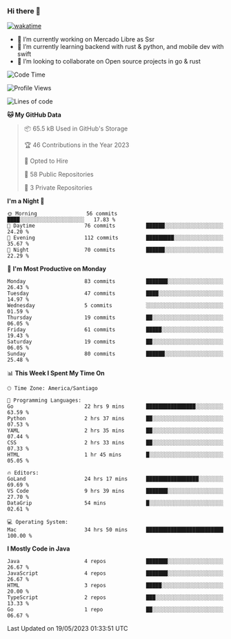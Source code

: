 ### Hi there 👋

[![wakatime](https://wakatime.com/badge/user/330beacb-fb27-4e32-bc38-f8f521bcf832.svg)](https://wakatime.com/@330beacb-fb27-4e32-bc38-f8f521bcf832)

- 🔭 I’m currently working on Mercado Libre as Ssr
- 🌱 I’m currently learning backend with rust & python, and mobile dev with swift
- 👯 I’m looking to collaborate on Open source projects in go & rust

<!--START_SECTION:waka-->
![Code Time](http://img.shields.io/badge/Code%20Time-78%20hrs%2040%20mins-blue)

![Profile Views](http://img.shields.io/badge/Profile%20Views-0-blue)

![Lines of code](https://img.shields.io/badge/From%20Hello%20World%20I%27ve%20Written-3.3%20million%20lines%20of%20code-blue)

**🐱 My GitHub Data** 

> 📦 65.5 kB Used in GitHub's Storage 
 > 
> 🏆 46 Contributions in the Year 2023
 > 
> 💼 Opted to Hire
 > 
> 📜 58 Public Repositories 
 > 
> 🔑 3 Private Repositories 
 > 
**I'm a Night 🦉** 

```text
🌞 Morning                56 commits          ████░░░░░░░░░░░░░░░░░░░░░   17.83 % 
🌆 Daytime                76 commits          ██████░░░░░░░░░░░░░░░░░░░   24.20 % 
🌃 Evening                112 commits         █████████░░░░░░░░░░░░░░░░   35.67 % 
🌙 Night                  70 commits          ██████░░░░░░░░░░░░░░░░░░░   22.29 % 
```
📅 **I'm Most Productive on Monday** 

```text
Monday                   83 commits          ███████░░░░░░░░░░░░░░░░░░   26.43 % 
Tuesday                  47 commits          ████░░░░░░░░░░░░░░░░░░░░░   14.97 % 
Wednesday                5 commits           ░░░░░░░░░░░░░░░░░░░░░░░░░   01.59 % 
Thursday                 19 commits          ██░░░░░░░░░░░░░░░░░░░░░░░   06.05 % 
Friday                   61 commits          █████░░░░░░░░░░░░░░░░░░░░   19.43 % 
Saturday                 19 commits          ██░░░░░░░░░░░░░░░░░░░░░░░   06.05 % 
Sunday                   80 commits          ██████░░░░░░░░░░░░░░░░░░░   25.48 % 
```


📊 **This Week I Spent My Time On** 

```text
🕑︎ Time Zone: America/Santiago

💬 Programming Languages: 
Go                       22 hrs 9 mins       ████████████████░░░░░░░░░   63.59 % 
Python                   2 hrs 37 mins       ██░░░░░░░░░░░░░░░░░░░░░░░   07.53 % 
YAML                     2 hrs 35 mins       ██░░░░░░░░░░░░░░░░░░░░░░░   07.44 % 
CSS                      2 hrs 33 mins       ██░░░░░░░░░░░░░░░░░░░░░░░   07.33 % 
HTML                     1 hr 45 mins        █░░░░░░░░░░░░░░░░░░░░░░░░   05.05 % 

🔥 Editors: 
GoLand                   24 hrs 17 mins      █████████████████░░░░░░░░   69.69 % 
VS Code                  9 hrs 39 mins       ███████░░░░░░░░░░░░░░░░░░   27.70 % 
DataGrip                 54 mins             █░░░░░░░░░░░░░░░░░░░░░░░░   02.61 % 

💻 Operating System: 
Mac                      34 hrs 50 mins      █████████████████████████   100.00 % 
```

**I Mostly Code in Java** 

```text
Java                     4 repos             ███████░░░░░░░░░░░░░░░░░░   26.67 % 
JavaScript               4 repos             ███████░░░░░░░░░░░░░░░░░░   26.67 % 
HTML                     3 repos             █████░░░░░░░░░░░░░░░░░░░░   20.00 % 
TypeScript               2 repos             ███░░░░░░░░░░░░░░░░░░░░░░   13.33 % 
Go                       1 repo              ██░░░░░░░░░░░░░░░░░░░░░░░   06.67 % 
```




 Last Updated on 19/05/2023 01:33:51 UTC
<!--END_SECTION:waka-->
